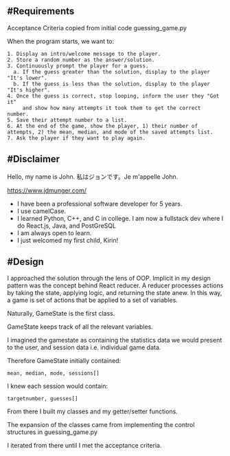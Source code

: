 #Requirements
---
Acceptance Criteria copied from initial code guessing_game.py

When the program starts, we want to:

    1. Display an intro/welcome message to the player.
    2. Store a random number as the answer/solution.
    3. Continuously prompt the player for a guess.
      a. If the guess greater than the solution, display to the player "It's lower".
      b. If the guess is less than the solution, display to the player "It's higher".
    4. Once the guess is correct, stop looping, inform the user they "Got it"
         and show how many attempts it took them to get the correct number.
    5. Save their attempt number to a list.
    6. At the end of the game, show the player, 1) their number of attempts, 2) the mean, median, and mode of the saved attempts list.
    7. Ask the player if they want to play again.
    

#Disclaimer
---
Hello, my name is John.  私はジョンです。Je m'appelle John.

https://www.jdmunger.com/

* I have been a professional software developer for 5 years.
* I use camelCase.
* I learned Python, C++, and C in college.  I am now a fullstack dev where I do React.js, Java, and PostGreSQL
* I am always open to learn.
* I just welcomed my first child, Kirin!

#Design
---
I approached the solution through the lens of OOP.  Implicit in my design pattern was the concept behind React reducer.  A reducer processes actions by taking the state, applying logic, and returning the state anew.  In this way, a game is set of actions that be applied to a set of variables.

Naturally, GameState is the first class.

GameState keeps track of all the relevant variables.

I imagined the gamestate as containing the statistics data we would present to the user, and session data i.e. individual game data.

Therefore GameState initially contained:

    mean, median, mode, sessions[]


I knew each session would contain:

    targetnumber, guesses[]

From there I built my classes and my getter/setter functions.

The expansion of the classes came from implementing the control structures in guessing_game.py

I iterated from there until I met the acceptance criteria. 
